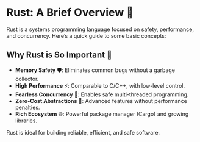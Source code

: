 # Rust: A Brief Overview 🦀

Rust is a systems programming language focused on safety, performance, and concurrency. Here’s a quick guide to some basic concepts:

## Why Rust is So Important 🚀

- **Memory Safety** 🛡️: Eliminates common bugs without a garbage collector.
- **High Performance** ⚡: Comparable to C/C++, with low-level control.
- **Fearless Concurrency** 🧵: Enables safe multi-threaded programming.
- **Zero-Cost Abstractions** 🎯: Advanced features without performance penalties.
- **Rich Ecosystem** 🌐: Powerful package manager (Cargo) and growing libraries.

Rust is ideal for building reliable, efficient, and safe software.

